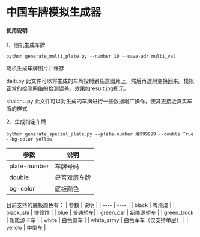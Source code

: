 # 中国车牌模拟生成器

#### 使用说明
1、随机生成车牌
```
python generate_multi_plate.py --number 10 --save-adr multi_val
```
随机生成车牌图片并保存

daiti.py  此文件可以将生成的车牌投射到任意图片上，然后再透射变换回来。模拟正常的检测网络的检测误差。效果如result.jpg所示。

shaichu.py   此文件可以对生成的车牌进行一些数据增广操作，使其更接近真实车牌的样式

2、生成指定车牌
```
python generate_special_plate.py --plate-number 湘999999 --double True --bg-color yellow
```
|  参数   | 说明  |
|  ----  | ----  |
| plate-number  | 车牌号码 |
| double        | 是否双层车牌 |
| bg-color      | 底板颜色|
目前支持的底板颜色有：
|  参数   | 说明  |
|  ----  | ----  |
| black | 粤港澳 |
| black_shi | 使领馆 |
| blue | 普通轿车|
| green_car | 新能源轿车 |
| green_truck | 新能源卡车 |
| white | 白色警车 |
| white_army | 白色军车（仅支持单层） |
| yellow | 中型车 |


